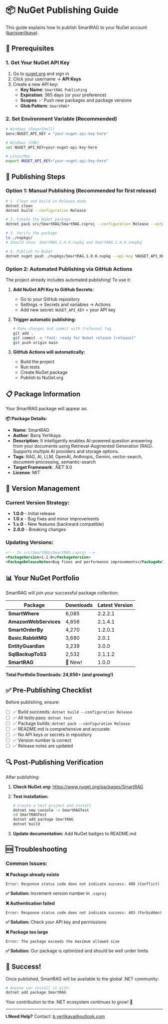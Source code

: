 # 📦 NuGet Publishing Guide

This guide explains how to publish SmartRAG to your NuGet account ([barisyerlikaya](https://www.nuget.org/profiles/barisyerlikaya)).

## 🔑 Prerequisites

### **1. Get Your NuGet API Key**
1. Go to [nuget.org](https://www.nuget.org) and sign in
2. Click your username → **API Keys**
3. Create a new API key:
   - **Key Name**: `SmartRAG Publishing`
   - **Expiration**: 365 days (or your preference)
   - **Scopes**: ✅ Push new packages and package versions
   - **Glob Pattern**: `SmartRAG*`

### **2. Set Environment Variable (Recommended)**
```bash
# Windows (PowerShell)
$env:NUGET_API_KEY = "your-nuget-api-key-here"

# Windows (CMD)
set NUGET_API_KEY=your-nuget-api-key-here

# Linux/Mac
export NUGET_API_KEY="your-nuget-api-key-here"
```

## 🚀 Publishing Steps

### **Option 1: Manual Publishing (Recommended for first release)**

```bash
# 1. Clean and build in Release mode
dotnet clean
dotnet build --configuration Release

# 2. Create the NuGet package
dotnet pack src/SmartRAG/SmartRAG.csproj --configuration Release --output ./nupkgs

# 3. Verify the package
ls ./nupkgs/
# Should show: SmartRAG.1.0.0.nupkg and SmartRAG.1.0.0.snupkg

# 4. Publish to NuGet
dotnet nuget push ./nupkgs/SmartRAG.1.0.0.nupkg --api-key %NUGET_API_KEY% --source https://api.nuget.org/v3/index.json
```

### **Option 2: Automated Publishing via GitHub Actions**

The project already includes automated publishing! To use it:

1. **Add NuGet API Key to GitHub Secrets:**
   - Go to your GitHub repository
   - Settings → Secrets and variables → Actions
   - Add new secret: `NUGET_API_KEY` = your API key

2. **Trigger automatic publishing:**
   ```bash
   # Make changes and commit with [release] tag
   git add .
   git commit -m "feat: ready for NuGet release [release]"
   git push origin main
   ```

3. **GitHub Actions will automatically:**
   - Build the project
   - Run tests
   - Create NuGet package
   - Publish to NuGet.org

## 📋 Package Information

Your SmartRAG package will appear as:

**📦 Package Details:**
- **Name**: SmartRAG
- **Author**: Barış Yerlikaya
- **Description**: It intelligently enables AI-powered question answering from your documents using Retrieval-Augmented Generation (RAG). Supports multiple AI providers and storage options.
- **Tags**: RAG, AI, LLM, OpenAI, Anthropic, Gemini, vector-search, document-processing, semantic-search
- **Target Framework**: .NET 9.0
- **License**: MIT

## 🔄 Version Management

### **Current Version Strategy:**
- **1.0.0** - Initial release
- **1.0.x** - Bug fixes and minor improvements
- **1.x.0** - New features (backward compatible)
- **2.0.0** - Breaking changes

### **Updating Versions:**
```xml
<!-- In src/SmartRAG/SmartRAG.csproj -->
<PackageVersion>1.1.0</PackageVersion>
<PackageReleaseNotes>Bug fixes and performance improvements</PackageReleaseNotes>
```

## 📊 Your NuGet Portfolio

SmartRAG will join your successful package collection:

| Package | Downloads | Latest Version |
|---------|-----------|----------------|
| **SmartWhere** | 6,085 | 2.2.2.1 |
| **AmazonWebServices** | 4,856 | 2.1.4.1 |
| **SmartOrderBy** | 4,270 | 1.2.0.1 |
| **Basic.RabbitMQ** | 3,680 | 2.0.1 |
| **EntityGuardian** | 3,239 | 3.0.0 |
| **SqlBackupToS3** | 2,532 | 2.1.1.2 |
| **SmartRAG** | 🚀 New! | 1.0.0 |

**Total Portfolio Downloads: 24,656+ (and growing!)**

## ✅ Pre-Publishing Checklist

Before publishing, ensure:

- [ ] ✅ Build succeeds: `dotnet build --configuration Release`
- [ ] ✅ All tests pass: `dotnet test`
- [ ] ✅ Package builds: `dotnet pack --configuration Release`
- [ ] ✅ README.md is comprehensive and accurate
- [ ] ✅ No API keys or secrets in repository
- [ ] ✅ Version number is correct
- [ ] ✅ Release notes are updated

## 🔍 Post-Publishing Verification

After publishing:

1. **Check NuGet.org:** https://www.nuget.org/packages/SmartRAG
2. **Test installation:**
   ```bash
   # Create a test project and install
   dotnet new console -n SmartRAGTest
   cd SmartRAGTest
   dotnet add package SmartRAG
   dotnet build
   ```

3. **Update documentation:** Add NuGet badges to README.md

## 🆘 Troubleshooting

### **Common Issues:**

**❌ Package already exists**
```
Error: Response status code does not indicate success: 409 (Conflict)
```
**✅ Solution:** Increment version number in `.csproj`

**❌ Authentication failed**
```
Error: Response status code does not indicate success: 403 (Forbidden)
```
**✅ Solution:** Check your API key and permissions

**❌ Package too large**
```
Error: The package exceeds the maximum allowed size
```
**✅ Solution:** Our package is optimized and should be well under limits

## 🎉 Success!

Once published, SmartRAG will be available to the global .NET community:

```bash
# Anyone can install it with:
dotnet add package SmartRAG
```

Your contribution to the .NET ecosystem continues to grow! 🚀

---

**📞 Need Help?** Contact: [b.yerlikaya@outlook.com](mailto:b.yerlikaya@outlook.com)
